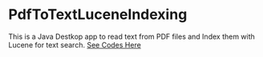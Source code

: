 # PdfToTextLuceneIndexing
This is a Java Destkop app to read text from PDF files and Index them with Lucene for text search.
[See Codes Here](https://github.com/rinkon/PdfToTextLuceneIndexing/tree/master/Main/src/main/java)

